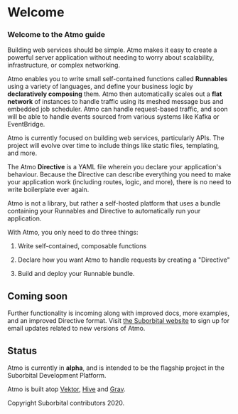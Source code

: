 # Welcome

### Welcome to the Atmo guide

Building web services should be simple. Atmo makes it easy to create a powerful server application without needing to worry about scalability, infrastructure, or complex networking.

Atmo enables you to write small self-contained functions called **Runnables** using a variety of languages, and define your business logic by **declaratively composing** them. Atmo then automatically scales out a **flat network** of instances to handle traffic using its meshed message bus and embedded job scheduler. Atmo can handle request-based traffic, and soon will be able to handle events sourced from various systems like Kafka or EventBridge.

Atmo is currently focused on building web services, particularly APIs. The project will evolve over time to include things like static files, templating, and more.

The Atmo **Directive** is a YAML file wherein you declare your application's behaviour. Because the Directive can describe everything you need to make your application work \(including routes, logic, and more\), there is no need to write boilerplate ever again.

Atmo is not a library, but rather a self-hosted platform that uses a bundle containing your Runnables and Directive to automatically run your application.

With Atmo, you only need to do three things: 

1. Write self-contained, composable functions 

2. Declare how you want Atmo to handle requests by creating a "Directive" 

3. Build and deploy your Runnable bundle.

## Coming soon

Further functionality is incoming along with improved docs, more examples, and an improved Directive format. Visit [the Suborbital website](https://suborbital.dev) to sign up for email updates related to new versions of Atmo.

## Status

Atmo is currently in **alpha**, and is intended to be the flagship project in the Suborbital Development Platform.

Atmo is built atop [Vektor](https://github.com/suborbital/vektor), [Hive](https://github.com/suborbital/hive) and [Grav](https://github.com/suborbital/grav).

Copyright Suborbital contributors 2020.

